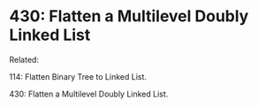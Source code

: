 # 430: Flatten a Multilevel Doubly Linked List

Related: 

114: Flatten Binary Tree to Linked List.

430: Flatten a Multilevel Doubly Linked List.